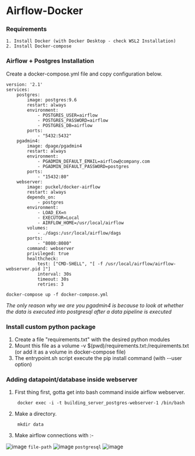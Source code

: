 # Airflow-Docker

### Requirements

```
1. Install Docker (with Docker Desktop - check WSL2 Installation)
2. Install Docker-compose
```

### Airflow + Postgres Installation

Create a docker-compose.yml file and copy configuration below.
```
version: '2.1'
services:
    postgres:
        image: postgres:9.6
        restart: always
        environment:
            - POSTGRES_USER=airflow
            - POSTGRES_PASSWORD=airflow
            - POSTGRES_DB=airflow
        ports:
            - "5432:5432"
    pgadmin4:
        image: dpage/pgadmin4
        restart: always
        environment:
            - PGADMIN_DEFAULT_EMAIL=airflow@company.com
            - PGADMIN_DEFAULT_PASSWORD=postgres
        ports:
            - "15432:80"
    webserver:
        image: puckel/docker-airflow
        restart: always
        depends_on:
            - postgres
        environment:
            - LOAD_EX=n
            - EXECUTOR=Local
            - AIRFLOW_HOME=/usr/local/airflow
        volumes:
            - ./dags:/usr/local/airflow/dags
        ports:
            - "8080:8080"
        command: webserver
        privileged: true
        healthcheck:
            test: ["CMD-SHELL", "[ -f /usr/local/airflow/airflow-webserver.pid ]"]
            interval: 30s
            timeout: 30s
            retries: 3
 ```
 
    docker-compose up -f docker-compose.yml
    
*The only reason why we are you pgadmin4 is because to look at whether the data is executed into postgresql after a data pipeline is executed*
  
### Install custom python package
  
  
  1. Create a file "requirements.txt" with the desired python modules
  2. Mount this file as a volume -v $(pwd)/requirements.txt:/requirements.txt (or add it as a volume in docker-compose file)
  3. The entrypoint.sh script execute the pip install command (with --user option)
  
  
  
### Adding datapoint/database inside webserver

1. First thing first, gotta get into bash command inside airflow webserver.

        docker exec -i -t building_server_postgres-webserver-1 /bin/bash
        
2. Make a directory.
 
        mkdir data
 
3. Make airflow connections with :- 
    
![image](https://user-images.githubusercontent.com/61462438/152913715-7fc852b9-9888-4436-b9ad-db355e2b7bc3.png)
`file-path`
![image](https://user-images.githubusercontent.com/61462438/152913175-5fbe41f3-5c06-49e5-8020-806751ecbb09.png)
`postgresql`
![image](https://user-images.githubusercontent.com/61462438/152915253-a14163a8-7b44-4958-86b3-3c4c41f18097.png)





